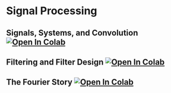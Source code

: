 # Signal Processing

## Signals, Systems, and Convolution [![Open In Colab](https://colab.research.google.com/assets/colab-badge.svg)](https://colab.research.google.com/drive/1Pp5BSu7wUbfWoWzT0Z-Zh3ESb1Bo6A_B)

## Filtering and Filter Design [![Open In Colab](https://colab.research.google.com/assets/colab-badge.svg)](https://colab.research.google.com/drive/1CSyIlgAItyFNAnCHZOk84vGz1dvNGmMZ?usp=sharing)

## The Fourier Story [![Open In Colab](https://colab.research.google.com/assets/colab-badge.svg)](https://colab.research.google.com/drive/1cd-oXXokBAPg12bvCQWgTZtC0p_s9CUA?usp=sharing)
